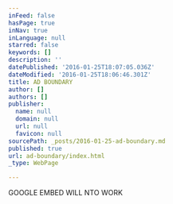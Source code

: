 ```yaml
---
inFeed: false
hasPage: true
inNav: true
inLanguage: null
starred: false
keywords: []
description: ''
datePublished: '2016-01-25T18:07:05.036Z'
dateModified: '2016-01-25T18:06:46.301Z'
title: AD BOUNDARY
author: []
authors: []
publisher:
  name: null
  domain: null
  url: null
  favicon: null
sourcePath: _posts/2016-01-25-ad-boundary.md
published: true
url: ad-boundary/index.html
_type: WebPage

---
```

GOOGLE EMBED WILL NTO WORK